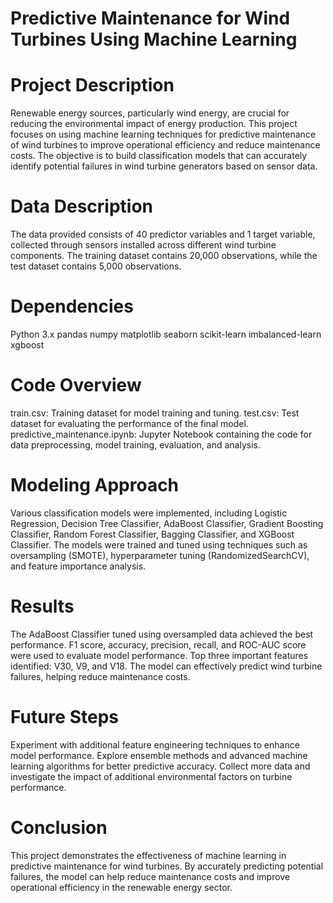 
# Predictive Maintenance for Wind Turbines Using Machine Learning
# Project Description
Renewable energy sources, particularly wind energy, are crucial for reducing the environmental impact of energy production. This project focuses on using machine learning techniques for predictive maintenance of wind turbines to improve operational efficiency and reduce maintenance costs. The objective is to build classification models that can accurately identify potential failures in wind turbine generators based on sensor data.

# Data Description
The data provided consists of 40 predictor variables and 1 target variable, collected through sensors installed across different wind turbine components. The training dataset contains 20,000 observations, while the test dataset contains 5,000 observations.

# Dependencies
Python 3.x
pandas
numpy
matplotlib
seaborn
scikit-learn
imbalanced-learn
xgboost
# Code Overview
train.csv: Training dataset for model training and tuning.
test.csv: Test dataset for evaluating the performance of the final model.
predictive_maintenance.ipynb: Jupyter Notebook containing the code for data preprocessing, model training, evaluation, and analysis.
# Modeling Approach
Various classification models were implemented, including Logistic Regression, Decision Tree Classifier, AdaBoost Classifier, Gradient Boosting Classifier, Random Forest Classifier, Bagging Classifier, and XGBoost Classifier. The models were trained and tuned using techniques such as oversampling (SMOTE), hyperparameter tuning (RandomizedSearchCV), and feature importance analysis.

# Results
The AdaBoost Classifier tuned using oversampled data achieved the best performance.
F1 score, accuracy, precision, recall, and ROC-AUC score were used to evaluate model performance.
Top three important features identified: V30, V9, and V18.
The model can effectively predict wind turbine failures, helping reduce maintenance costs.
# Future Steps
Experiment with additional feature engineering techniques to enhance model performance.
Explore ensemble methods and advanced machine learning algorithms for better predictive accuracy.
Collect more data and investigate the impact of additional environmental factors on turbine performance.
# Conclusion
This project demonstrates the effectiveness of machine learning in predictive maintenance for wind turbines. By accurately predicting potential failures, the model can help reduce maintenance costs and improve operational efficiency in the renewable energy sector.

